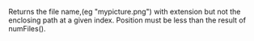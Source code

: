 Returns the file name,(eg "mypicture.png") with extension but not the enclosing path at a given index. Position must be less than the result of numFiles().
